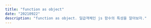 ```yaml
---
title: "function as object"
date: "20210922"
description: "function as object. 일급객체인 js 함수의 특성을 알아보자."
---
```

